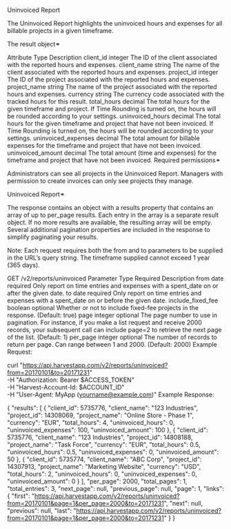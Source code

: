 Uninvoiced Report

The Uninvoiced Report highlights the uninvoiced hours and expenses for all billable projects in a given timeframe.

The result object⚭

Attribute	Type	Description
client_id	integer	The ID of the client associated with the reported hours and expenses.
client_name	string	The name of the client associated with the reported hours and expenses.
project_id	integer	The ID of the project associated with the reported hours and expenses.
project_name	string	The name of the project associated with the reported hours and expenses.
currency	string	The currency code associated with the tracked hours for this result.
total_hours	decimal	The total hours for the given timeframe and project. If Time Rounding is turned on, the hours will be rounded according to your settings.
uninvoiced_hours	decimal	The total hours for the given timeframe and project that have not been invoiced. If Time Rounding is turned on, the hours will be rounded according to your settings.
uninvoiced_expenses	decimal	The total amount for billable expenses for the timeframe and project that have not been invoiced.
uninvoiced_amount	decimal	The total amount (time and expenses) for the timeframe and project that have not been invoiced.
Required permissions⚭

Administrators can see all projects in the Uninvoiced Report. Managers with permission to create invoices can only see projects they manage.

Uninvoiced Report⚭

The response contains an object with a results property that contains an array of up to per_page results. Each entry in the array is a separate result object. If no more results are available, the resulting array will be empty. Several additional pagination properties are included in the response to simplify paginating your results.

Note: Each request requires both the from and to parameters to be supplied in the URL’s query string. The timeframe supplied cannot exceed 1 year (365 days).

GET /v2/reports/uninvoiced
Parameter	Type	Required	Description
from	date	required	Only report on time entries and expenses with a spent_date on or after the given date.
to	date	required	Only report on time entries and expenses with a spent_date on or before the given date.
include_fixed_fee	boolean	optional	Whether or not to include fixed-fee projects in the response. (Default: true)
page	integer	optional	The page number to use in pagination. For instance, if you make a list request and receive 2000 records, your subsequent call can include page=2 to retrieve the next page of the list. (Default: 1)
per_page	integer	optional	The number of records to return per page. Can range between 1 and 2000. (Default: 2000)
Example Request:

curl
"https://api.harvestapp.com/v2/reports/uninvoiced?from=20170101&to=20171231" \
  -H "Authorization: Bearer $ACCESS_TOKEN" \
  -H "Harvest-Account-Id: $ACCOUNT_ID" \
  -H "User-Agent: MyApp (yourname@example.com)"
Example Response:

{
  "results": [
    {
      "client_id": 5735776,
      "client_name": "123 Industries",
      "project_id": 14308069,
      "project_name": "Online Store - Phase 1",
      "currency": "EUR",
      "total_hours": 4,
      "uninvoiced_hours": 0,
      "uninvoiced_expenses": 100,
      "uninvoiced_amount": 100
    },
    {
      "client_id": 5735776,
      "client_name": "123 Industries",
      "project_id": 14808188,
      "project_name": "Task Force",
      "currency": "EUR",
      "total_hours": 0.5,
      "uninvoiced_hours": 0.5,
      "uninvoiced_expenses": 0,
      "uninvoiced_amount": 50
    },
    {
      "client_id": 5735774,
      "client_name": "ABC Corp",
      "project_id": 14307913,
      "project_name": "Marketing Website",
      "currency": "USD",
      "total_hours": 2,
      "uninvoiced_hours": 0,
      "uninvoiced_expenses": 0,
      "uninvoiced_amount": 0
    }
  ],
  "per_page": 2000,
  "total_pages": 1,
  "total_entries": 3,
  "next_page": null,
  "previous_page": null,
  "page": 1,
  "links": {
    "first": "https://api.harvestapp.com/v2/reports/uninvoiced?from=20170101&page=1&per_page=2000&to=20171231",
    "next": null,
    "previous": null,
    "last": "https://api.harvestapp.com/v2/reports/uninvoiced?from=20170101&page=1&per_page=2000&to=20171231"
  }
}
